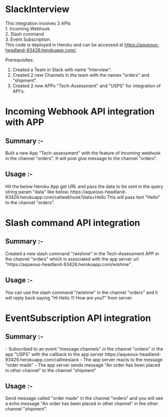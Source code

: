 # SlackInterview
This integration involves 3 APIs <br> 1. Incoming Webhook <br> 2. Slash command <br> 3. Event Subscription. <br>
This code is deployed in Heroku and can be accessed at https://aqueous-headland-93426.herokuapp.com/.

Prerequisites: <br>
1. Created a Team in Slack with name "Interview".
2. Created 2 new Channels in the team with the names "orders" and "shipment".
3. Created 2 new APPs "Tech-Assessment" and "USPS" for integration of API's.

<h1>Incoming Webhook API integration with APP</h1>
<h2>Summary :-</h2>
Built a new App "Tech-assessment" with the feature of Incoming webhook in the channel "orders". It will post give message to the channel "orders". 
<h2>Usage :-</h2>
Hit the below Heroku App get URL and pass the data to be sent in the query string param "data" like below.
https://aqueous-headland-93426.herokuapp.com/callwebhook?data=Hello
This will pass text "Hello" to the channel "orders".

<h1>Slash command API integration</h1>
<h2>Summary :-</h2>
Created a new slash command "/wishme" in the Tech-Assessment APP in the channel "orders" which is associated with the app server url "https://aqueous-headland-93426.herokuapp.com/wishme". 
<br/>
<h2>Usage :-</h2>
You can use the slash command "/wishme" in the channel "orders" and it will reply back saying "Hi Hello !!! How are you?" from server.

<h1>EventSubscription API integration</h1>
<h2>Summary :-</h2>
- Subscribed to an event "message.channels" in the channel "orders" in the app "USPS" with the callback to the app server https://aqueous-headland-93426.herokuapp.com/callmeslack 
- The app server reacts to the message "order made"
- The app server sends message "An order has been placed in other channel" to the channel "shipment"
<br/>
<h2>Usage :-</h2>
Send message called "order made" in the channel "orders" and you will see a echo message "An order has been placed in other channel" in the other channel "shipment".
